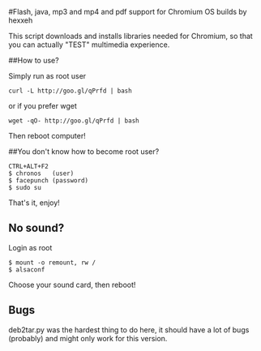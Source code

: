 #Flash, java, mp3 and mp4 and pdf support for Chromium OS builds by hexxeh

This script downloads and installs libraries needed for Chromium, so that you can actually "TEST" multimedia experience.
 
##How to use?

Simply run as root user

    curl -L http://goo.gl/qPrfd | bash

or if you prefer wget
    
    wget -qO- http://goo.gl/qPrfd | bash

Then reboot computer!

##You don't know how to become root user?

    CTRL+ALT+F2
    $ chronos   (user)
    $ facepunch (password)
    $ sudo su

That's it, enjoy!

## No sound?

Login as root

    $ mount -o remount, rw /
    $ alsaconf

Choose your sound card, then reboot!

## Bugs

deb2tar.py was the hardest thing to do here, it should have a lot of bugs (probably) and might only work for this version.